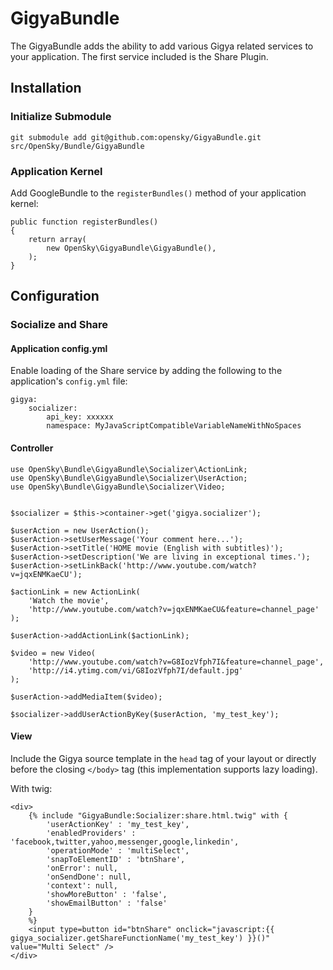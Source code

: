 # GigyaBundle

The GigyaBundle adds the ability to add various Gigya related services
to your application. The first service included is the Share Plugin.

## Installation

### Initialize Submodule

    git submodule add git@github.com:opensky/GigyaBundle.git src/OpenSky/Bundle/GigyaBundle

### Application Kernel

Add GoogleBundle to the `registerBundles()` method of your application kernel:

    public function registerBundles()
    {
        return array(
            new OpenSky\GigyaBundle\GigyaBundle(),
        );
    }

## Configuration

### Socialize and Share

#### Application config.yml

Enable loading of the Share service by adding the following to
the application's `config.yml` file:

    gigya:
        socializer:
            api_key: xxxxxx
            namespace: MyJavaScriptCompatibleVariableNameWithNoSpaces

#### Controller

    use OpenSky\Bundle\GigyaBundle\Socializer\ActionLink;
    use OpenSky\Bundle\GigyaBundle\Socializer\UserAction;
    use OpenSky\Bundle\GigyaBundle\Socializer\Video;


    $socializer = $this->container->get('gigya.socializer');

    $userAction = new UserAction();
    $userAction->setUserMessage('Your comment here...');
    $userAction->setTitle('HOME movie (English with subtitles)');
    $userAction->setDescription('We are living in exceptional times.');
    $userAction->setLinkBack('http://www.youtube.com/watch?v=jqxENMKaeCU');

    $actionLink = new ActionLink(
        'Watch the movie',
        'http://www.youtube.com/watch?v=jqxENMKaeCU&feature=channel_page'
    );

    $userAction->addActionLink($actionLink);

    $video = new Video(
        'http://www.youtube.com/watch?v=G8IozVfph7I&feature=channel_page',
        'http://i4.ytimg.com/vi/G8IozVfph7I/default.jpg'
    );

    $userAction->addMediaItem($video);

    $socializer->addUserActionByKey($userAction, 'my_test_key');

#### View

Include the Gigya source template in the `head` tag of your layout or directly before the closing `</body>` tag (this implementation supports lazy loading).

With twig:

    <div>
        {% include "GigyaBundle:Socializer:share.html.twig" with {
            'userActionKey' : 'my_test_key',
            'enabledProviders' : 'facebook,twitter,yahoo,messenger,google,linkedin',
            'operationMode' : 'multiSelect',
            'snapToElementID' : 'btnShare',
            'onError': null,
            'onSendDone': null,
            'context': null,
            'showMoreButton' : 'false',
            'showEmailButton' : 'false'
        }
        %}
        <input type=button id="btnShare" onclick="javascript:{{ gigya_socializer.getShareFunctionName('my_test_key') }}()" value="Multi Select" />
    </div>
